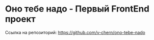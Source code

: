 # Оно тебе надо - Первый FrontEnd проект

Ссылка на репозиторий:
https://github.com/v-chern/ono-tebe-nado